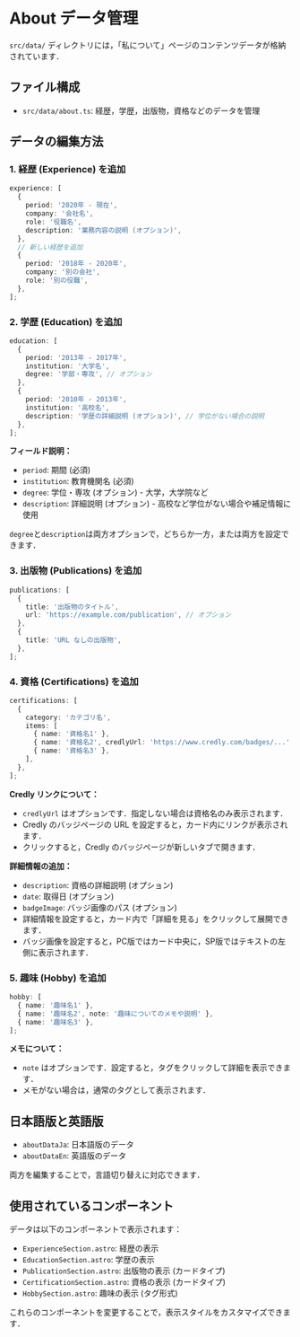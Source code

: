 # About データ管理

`src/data/` ディレクトリには，「私について」ページのコンテンツデータが格納されています．

## ファイル構成

- `src/data/about.ts`: 経歴，学歴，出版物，資格などのデータを管理

## データの編集方法

### 1. 経歴 (Experience) を追加

```typescript
experience: [
  {
    period: '2020年 - 現在',
    company: '会社名',
    role: '役職名',
    description: '業務内容の説明 (オプション)',
  },
  // 新しい経歴を追加
  {
    period: '2018年 - 2020年',
    company: '別の会社',
    role: '別の役職',
  },
];
```

### 2. 学歴 (Education) を追加

```typescript
education: [
  {
    period: '2013年 - 2017年',
    institution: '大学名',
    degree: '学部・専攻', // オプション
  },
  {
    period: '2010年 - 2013年',
    institution: '高校名',
    description: '学歴の詳細説明 (オプション)', // 学位がない場合の説明
  },
];
```

**フィールド説明：**

- `period`: 期間 (必須)
- `institution`: 教育機関名 (必須)
- `degree`: 学位・専攻 (オプション) - 大学，大学院など
- `description`: 詳細説明 (オプション) - 高校など学位がない場合や補足情報に使用

`degree`と`description`は両方オプションで，どちらか一方，または両方を設定できます．

### 3. 出版物 (Publications) を追加

```typescript
publications: [
  {
    title: '出版物のタイトル',
    url: 'https://example.com/publication', // オプション
  },
  {
    title: 'URL なしの出版物',
  },
];
```

### 4. 資格 (Certifications) を追加

```typescript
certifications: [
  {
    category: 'カテゴリ名',
    items: [
      { name: '資格名1' },
      { name: '資格名2', credlyUrl: 'https://www.credly.com/badges/...' }, // Credly リンク付き
      { name: '資格名3' },
    ],
  },
];
```

**Credly リンクについて：**

- `credlyUrl` はオプションです．指定しない場合は資格名のみ表示されます．
- Credly のバッジページの URL を設定すると，カード内にリンクが表示されます．
- クリックすると，Credly のバッジページが新しいタブで開きます．

**詳細情報の追加：**

- `description`: 資格の詳細説明 (オプション)
- `date`: 取得日 (オプション)
- `badgeImage`: バッジ画像のパス (オプション)
- 詳細情報を設定すると，カード内で「詳細を見る」をクリックして展開できます．
- バッジ画像を設定すると，PC版ではカード中央に，SP版ではテキストの左側に表示されます．

### 5. 趣味 (Hobby) を追加

```typescript
hobby: [
  { name: '趣味名1' },
  { name: '趣味名2', note: '趣味についてのメモや説明' },
  { name: '趣味名3' },
];
```

**メモについて：**

- `note` はオプションです．設定すると，タグをクリックして詳細を表示できます．
- メモがない場合は，通常のタグとして表示されます．

## 日本語版と英語版

- `aboutDataJa`: 日本語版のデータ
- `aboutDataEn`: 英語版のデータ

両方を編集することで，言語切り替えに対応できます．

## 使用されているコンポーネント

データは以下のコンポーネントで表示されます：

- `ExperienceSection.astro`: 経歴の表示
- `EducationSection.astro`: 学歴の表示
- `PublicationSection.astro`: 出版物の表示 (カードタイプ)
- `CertificationSection.astro`: 資格の表示 (カードタイプ)
- `HobbySection.astro`: 趣味の表示 (タグ形式)

これらのコンポーネントを変更することで，表示スタイルをカスタマイズできます．

